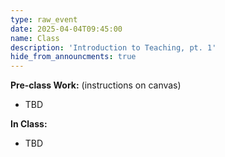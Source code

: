 ```yaml
---
type: raw_event
date: 2025-04-04T09:45:00
name: Class
description: 'Introduction to Teaching, pt. 1'
hide_from_announcments: true
---
```


 **Pre-class Work:** (instructions on canvas)
 * TBD

 **In Class:**
 * TBD

<!-- **Pre-class Work:** (instructions on canvas)
* Read:
  * [Validation in Dialectical Behavior Therapy (DBT)](https://frtc.ltd/blog/dbt-validation){:target="_blank"}{:rel="noopener noreferrer"}
  * [The Jobs I Didn’t See: My Misconceptions of the Academic Job Market by Evan Peck](https://medium.com/bucknell-hci/the-jobs-i-didnt-see-my-misconceptions-of-the-academic-job-market-9cb98b057422){:target="_blank"}{:rel="noopener noreferrer"}
  * [Most Ph.D.s aren’t professors. Everything one can do other than be… by Amy J. Ko](https://medium.com/bits-and-behavior/most-ph-d-s-arent-professors-13a741ef6868){:target="_blank"}{:rel="noopener noreferrer"}
* Answer the reflection questions

**In Class:** \[[slides](https://docs.google.com/presentation/d/1MduwEVqMNu4_B6cbwZxf1UdUItx6W1fz1F59XOclxII/edit?usp=share_link){:target="_blank"}{:rel="noopener noreferrer"}\]
* Part 1: Discussion of how to support your peers
* Part 2: Life after the Ph.D. -->
